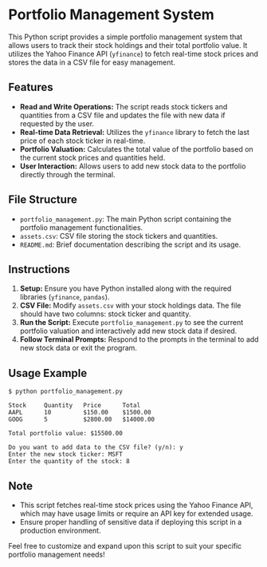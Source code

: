 # Portfolio Management System

This Python script provides a simple portfolio management system that allows users to track their stock holdings and their total portfolio value. It utilizes the Yahoo Finance API (`yfinance`) to fetch real-time stock prices and stores the data in a CSV file for easy management.

## Features
- **Read and Write Operations:** The script reads stock tickers and quantities from a CSV file and updates the file with new data if requested by the user.
- **Real-time Data Retrieval:** Utilizes the `yfinance` library to fetch the last price of each stock ticker in real-time.
- **Portfolio Valuation:** Calculates the total value of the portfolio based on the current stock prices and quantities held.
- **User Interaction:** Allows users to add new stock data to the portfolio directly through the terminal.

## File Structure
- `portfolio_management.py`: The main Python script containing the portfolio management functionalities.
- `assets.csv`: CSV file storing the stock tickers and quantities.
- `README.md`: Brief documentation describing the script and its usage.

## Instructions
1. **Setup:** Ensure you have Python installed along with the required libraries (`yfinance`, `pandas`).
2. **CSV File:** Modify `assets.csv` with your stock holdings data. The file should have two columns: stock ticker and quantity.
3. **Run the Script:** Execute `portfolio_management.py` to see the current portfolio valuation and interactively add new stock data if desired.
4. **Follow Terminal Prompts:** Respond to the prompts in the terminal to add new stock data or exit the program.

## Usage Example
```
$ python portfolio_management.py

Stock     Quantity   Price      Total     
AAPL      10         $150.00    $1500.00
GOOG      5          $2800.00   $14000.00

Total portfolio value: $15500.00

Do you want to add data to the CSV file? (y/n): y
Enter the new stock ticker: MSFT
Enter the quantity of the stock: 8
```

## Note
- This script fetches real-time stock prices using the Yahoo Finance API, which may have usage limits or require an API key for extended usage.
- Ensure proper handling of sensitive data if deploying this script in a production environment.

Feel free to customize and expand upon this script to suit your specific portfolio management needs!
